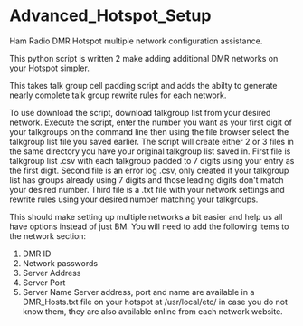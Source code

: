 # Advanced_Hotspot_Setup
Ham Radio DMR Hotspot multiple network configuration assistance.

This python script is written 2 make adding additional DMR networks on your Hotspot simpler.

This takes talk group cell padding script and adds the abilty to generate nearly complete talk group rewrite rules for each network.

To use download the script, download talkgroup list from your desired network.
Execute the script, enter the number you want as your first digit of your talkgroups on the command line then using the file browser select the talkgroup list file you saved earlier.
The script will create either 2 or 3 files in the same directory you have your original talkgroup list saved in.
 First file is talkgroup list .csv with each talkgroup padded to 7 digits using your entry as the first digit.
 Second file is an error log .csv, only created if your talkgroup list has groups already using 7 digits and those leading digits don't match your desired number.
 Third file is a .txt file with your network settings and rewrite rules using your desired number matching your talkgroups.

 This should make setting up multiple networks a bit easier and help us all have options instead of just BM.
 You will need to add the following items to the network section:
 1. DMR ID
 2. Network passwords
 3. Server Address
 4. Server Port
 5. Server Name
Server address, port and name are available in a DMR_Hosts.txt file on your hotspot at /usr/local/etc/ in case you do not know them, they are also available online from each network website.
